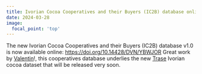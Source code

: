 ```yaml
---
title: Ivorian Cocoa Cooperatives and their Buyers (IC2B) database online!
date: 2024-03-28
image:
  focal_point: 'top'
---
```


<!--more-->

The new Ivorian Cocoa Cooperatives and their Buyers (IC2B) database v1.0 is now available online:
https://doi.org/10.14428/DVN/YBWJOR
Great work by [Valentin](https://landsystems-lab.earth/author/valentin-guye/)!, this cooperatives database underlies the new [Trase](https://trase.earth/) Ivorian cocoa dataset that will be released very soon. 